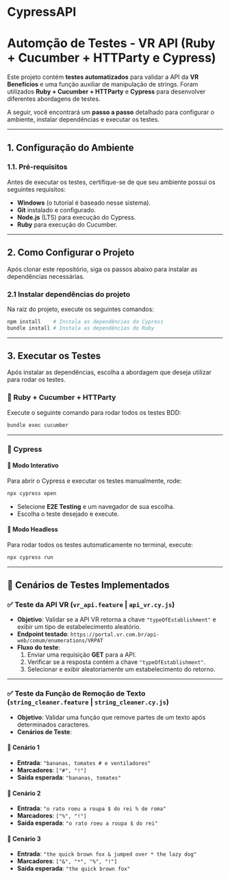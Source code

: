# CypressAPI
# Automção de Testes - VR API (Ruby + Cucumber + HTTParty e Cypress)

Este projeto contém **testes automatizados** para validar a API da **VR Benefícios** e uma função auxiliar de manipulação de strings. Foram utilizados **Ruby + Cucumber + HTTParty** e **Cypress** para desenvolver diferentes abordagens de testes.

A seguir, você encontrará um **passo a passo** detalhado para configurar o ambiente, instalar dependências e executar os testes.

---

## 1. Configuração do Ambiente

### 1.1. Pré-requisitos

Antes de executar os testes, certifique-se de que seu ambiente possui os seguintes requisitos:

- **Windows** (o tutorial é baseado nesse sistema).
- **Git** instalado e configurado.
- **Node.js** (LTS) para execução do Cypress.
- **Ruby** para execução do Cucumber.

---

## 2. Como Configurar o Projeto

Após clonar este repositório, siga os passos abaixo para instalar as dependências necessárias.

### 2.1 Instalar dependências do projeto

Na raiz do projeto, execute os seguintes comandos:

```bash
npm install    # Instala as dependências do Cypress
bundle install # Instala as dependências do Ruby
```

---

## 3. Executar os Testes

Após instalar as dependências, escolha a abordagem que deseja utilizar para rodar os testes.

### 🔹 Ruby + Cucumber + HTTParty

Execute o seguinte comando para rodar todos os testes BDD:

```bash
bundle exec cucumber
```

---

### 🔹 Cypress

#### 🔹 Modo Interativo

Para abrir o Cypress e executar os testes manualmente, rode:

```bash
npx cypress open
```

- Selecione **E2E Testing** e um navegador de sua escolha.
- Escolha o teste desejado e execute.

#### 🔹 Modo Headless

Para rodar todos os testes automaticamente no terminal, execute:

```bash
npx cypress run
```

---

## 🧪 Cenários de Testes Implementados

### ✅ Teste da API VR (`vr_api.feature` | `api_vr.cy.js`)

- **Objetivo**: Validar se a API VR retorna a chave `"typeOfEstablishment"` e exibir um tipo de estabelecimento aleatório.
- **Endpoint testado**:
  `https://portal.vr.com.br/api-web/comum/enumerations/VRPAT`
- **Fluxo do teste**:
  1. Enviar uma requisição **GET** para a API.
  2. Verificar se a resposta contém a chave `"typeOfEstablishment"`.
  3. Selecionar e exibir aleatoriamente um estabelecimento do retorno.

---

### ✅ Teste da Função de Remoção de Texto (`string_cleaner.feature` | `string_cleaner.cy.js`)

- **Objetivo**: Validar uma função que remove partes de um texto após determinados caracteres.
- **Cenários de Teste**:

#### 🔹 Cenário 1
- **Entrada**: `"bananas, tomates # e ventiladores"`
- **Marcadores**: `["#", "!"]`
- **Saída esperada**: `"bananas, tomates"`

#### 🔹 Cenário 2
- **Entrada**: `"o rato roeu a roupa $ do rei % de roma"`
- **Marcadores**: `["%", "!"]`
- **Saída esperada**: `"o rato roeu a roupa $ do rei"`

#### 🔹 Cenário 3
- **Entrada**: `"the quick brown fox & jumped over * the lazy dog"`
- **Marcadores**: `["&", "*", "%", "!"]`
- **Saída esperada**: `"the quick brown fox"`
